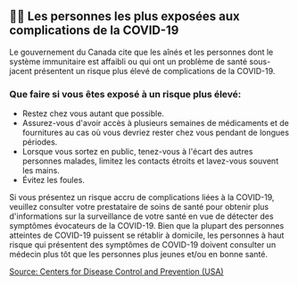 ## 👴🏻 Les personnes les plus exposées aux complications de la COVID-19

Le gouvernement du Canada cite que les aînés et les personnes dont le système immunitaire est affaibli ou qui ont un problème de santé sous-jacent présentent un risque plus élevé de complications de la COVID-19.

### Que faire si vous êtes exposé à un risque plus élevé:

- Restez chez vous autant que possible.
- Assurez-vous d'avoir accès à plusieurs semaines de médicaments et de fournitures au cas où vous devriez rester chez vous pendant de longues périodes.
- Lorsque vous sortez en public, tenez-vous à l'écart des autres personnes malades, limitez les contacts étroits et lavez-vous souvent les mains.
- Évitez les foules.

Si vous présentez un risque accru de complications liées à la COVID-19, veuillez consulter votre prestataire de soins de santé pour obtenir plus d'informations sur la surveillance de votre santé en vue de détecter des symptômes évocateurs de la COVID-19. Bien que la plupart des personnes atteintes de COVID-19 puissent se rétablir à domicile, les personnes à haut risque qui présentent des symptômes de COVID-19 doivent consulter un médecin plus tôt que les personnes plus jeunes et/ou en bonne santé.

[Source: Centers for Disease Control and Prevention (USA)](https://www.cdc.gov/coronavirus/2019-ncov/specific-groups/high-risk-complications.html)
